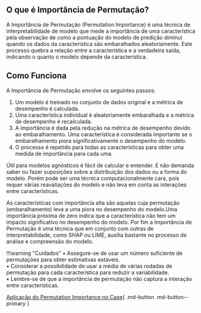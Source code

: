 ## O que é Importância de Permutação?
A Importância de Permutação (Permutation Importance) é uma técnica de interpretabilidade de modelo que mede a importância de uma característica pela observação de como a pontuação do modelo de predição diminui quando os dados da característica são embaralhados aleatoriamente. Este processo quebra a relação entre a característica e a verdadeira saída, indicando o quanto o modelo depende da característica.<br />

## Como Funciona
A Importância de Permutação envolve os seguintes passos:<br />
1.	Um modelo é treinado no conjunto de dados original e a métrica de desempenho é calculada.<br />
2.	Uma característica individual é aleatoriamente embaralhada e a métrica de desempenho é recalculada.<br />
3.	A importância é dada pela redução na métrica de desempenho devido ao embaralhamento. Uma característica é considerada importante se o embaralhamento piora significativamente o desempenho do modelo.<br />
4.	O processo é repetido para todas as características para obter uma medida de importância para cada uma.<br />


Útil para modelos agnósticos é fácil de calcular e entender. E não demanda saber ou fazer suposições sobre a distribuição dos dados ou a forma do modelo. Porém pode ser uma técnica computacionalmente cara, pois requer várias reavaliações do modelo e não leva em conta as interações entre características.
<br />

As características com importância alta são aquelas cuja permutação (embaralhamento) leva a uma piora no desempenho do modelo.Uma importância próxima de zero indica que a característica não tem um impacto significativo no desempenho do modelo. Por fim a Importância de Permutação é uma técnica que em conjunto com outras de interpretabilidade, como SHAP ou LIME, auxilia bastante no processo de análise e compreensão do modelo.<br />

!!!warning "Cuidados"
    •	Assegure-se de usar um número suficiente de permutações para obter estimativas estáveis.<br />
    •	Considerar a possibilidade de usar a média de várias rodadas de permutação para cada característica para reduzir a variabilidade.<br />
    •	Lembre-se de que a importância de permutação não captura a interação entre características.<br />

[Aplicação do Permutation Importance no Case](https://github.com/pedromateusalmeida/aviacao_brasileira/blob/main/scripts_v2/4_3_feature_selection.ipynb){ .md-button .md-button--primary }

&nbsp;&nbsp;&nbsp;&nbsp;&nbsp;&nbsp;&nbsp;&nbsp;&nbsp;&nbsp;